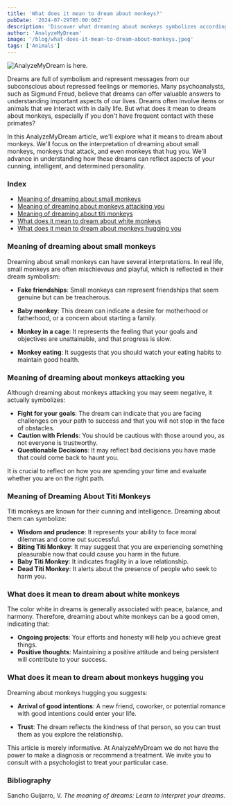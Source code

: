 ```yaml
---
title: 'What does it mean to dream about monkeys?'
pubDate: '2024-07-29T05:00:00Z'
description: 'Discover what dreaming about monkeys symbolizes according to psychology and psychoanalysis. Learn to interpret these dreams and what they reflect about your personality and current situation.'
author: 'AnalyzeMyDream'
image: '/blog/what-does-it-mean-to-dream-about-monkeys.jpeg'
tags: ['Animals']
---
```


![AnalyzeMyDream is here.](/blog/what-does-it-mean-to-dream-about-monkeys.jpeg)

Dreams are full of symbolism and represent messages from our subconscious about repressed feelings or memories. Many psychoanalysts, such as Sigmund Freud, believe that dreams can offer valuable answers to understanding important aspects of our lives. Dreams often involve items or animals that we interact with in daily life. But what does it mean to dream about monkeys, especially if you don't have frequent contact with these primates?

In this AnalyzeMyDream article, we'll explore what it means to dream about monkeys. We'll focus on the interpretation of dreaming about small monkeys, monkeys that attack, and even monkeys that hug you. We'll advance in understanding how these dreams can reflect aspects of your cunning, intelligent, and determined personality.

### Index

- [Meaning of dreaming about small monkeys](#meaning-of-dreaming-about-small-monkeys)
- [Meaning of dreaming about monkeys attacking you](#meaning-of-dreaming-about-monkeys-attacking-you)
- [Meaning of dreaming about titi monkeys](#meaning-of-dreaming-about-titi-monkeys)
- [What does it mean to dream about white monkeys](#what-does-it-mean-to-dream-about-white-monkeys)
- [What does it mean to dream about monkeys hugging you](#what-does-it-mean-to-dream-about-monkeys-hugging-you)

### Meaning of dreaming about small monkeys

Dreaming about small monkeys can have several interpretations. In real life, small monkeys are often mischievous and playful, which is reflected in their dream symbolism:

- **Fake friendships**: Small monkeys can represent friendships that seem genuine but can be treacherous.

- **Baby monkey**: This dream can indicate a desire for motherhood or fatherhood, or a concern about starting a family.

- **Monkey in a cage**: It represents the feeling that your goals and objectives are unattainable, and that progress is slow.

- **Monkey eating**: It suggests that you should watch your eating habits to maintain good health.

### Meaning of dreaming about monkeys attacking you

Although dreaming about monkeys attacking you may seem negative, it actually symbolizes:

- **Fight for your goals**: The dream can indicate that you are facing challenges on your path to success and that you will not stop in the face of obstacles.
- **Caution with Friends**: You should be cautious with those around you, as not everyone is trustworthy.
- **Questionable Decisions**: It may reflect bad decisions you have made that could come back to haunt you.

It is crucial to reflect on how you are spending your time and evaluate whether you are on the right path.

### Meaning of Dreaming About Titi Monkeys

Titi monkeys are known for their cunning and intelligence. Dreaming about them can symbolize:

- **Wisdom and prudence**: It represents your ability to face moral dilemmas and come out successful.
- **Biting Titi Monkey**: It may suggest that you are experiencing something pleasurable now that could cause you harm in the future.
- **Baby Titi Monkey**: It indicates fragility in a love relationship.
- **Dead Titi Monkey**: It alerts about the presence of people who seek to harm you.

### What does it mean to dream about white monkeys

The color white in dreams is generally associated with peace, balance, and harmony. Therefore, dreaming about white monkeys can be a good omen, indicating that:

- **Ongoing projects**: Your efforts and honesty will help you achieve great things.
- **Positive thoughts**: Maintaining a positive attitude and being persistent will contribute to your success.

### What does it mean to dream about monkeys hugging you

Dreaming about monkeys hugging you suggests:

- **Arrival of good intentions**: A new friend, coworker, or potential romance with good intentions could enter your life.

- **Trust**: The dream reflects the kindness of that person, so you can trust them as you explore the relationship.

This article is merely informative. At AnalyzeMyDream we do not have the power to make a diagnosis or recommend a treatment. We invite you to consult with a psychologist to treat your particular case.

### Bibliography

Sancho Guijarro, V. *The meaning of dreams: Learn to interpret your dreams*.